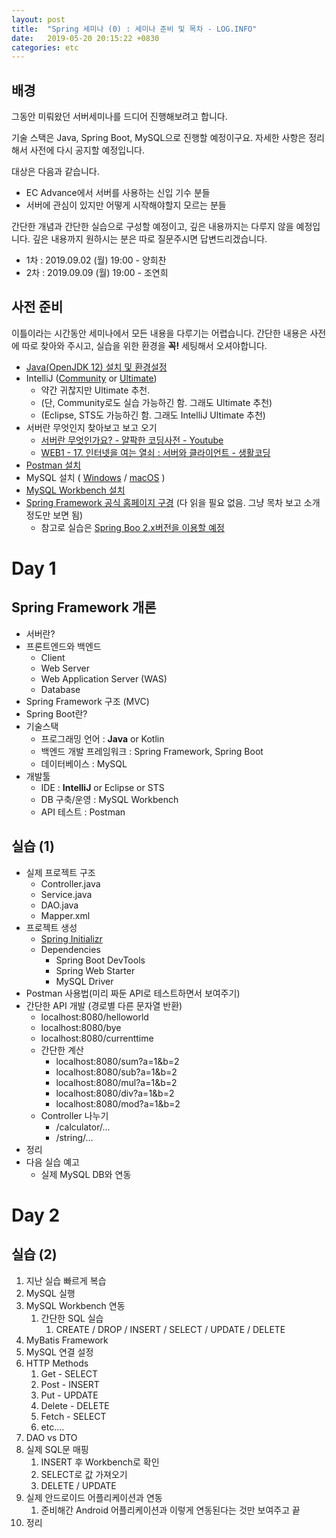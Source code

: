 ```yaml
---
layout: post
title:  "Spring 세미나 (0) : 세미나 준비 및 목차 - LOG.INFO"
date:   2019-05-20 20:15:22 +0830
categories: etc
---
```


## 배경

그동안 미뤄왔던 서버세미나를 드디어 진행해보려고 합니다.

기술 스택은 Java, Spring Boot, MySQL으로 진행할 예정이구요. 자세한 사항은 정리해서 사전에 다시 공지할 예정입니다.

대상은 다음과 같습니다.
- EC Advance에서 서버를 사용하는 신입 기수 분들
- 서버에 관심이 있지만 어떻게 시작해야할지 모르는 분들

간단한 개념과 간단한 실습으로 구성할 예정이고, 깊은 내용까지는 다루지 않을 예정입니다. 깊은 내용까지 원하시는 분은 따로 질문주시면 답변드리겠습니다.

- 1차 : 2019.09.02 (월) 19:00 - 양희찬
- 2차 : 2019.09.09 (월) 19:00 - 조연희

## 사전 준비

이틀이라는 시간동안 세미나에서 모든 내용을 다루기는 어렵습니다. 간단한 내용은 사전에 따로 찾아와 주시고, 실습을 위한 환경을 **꼭!** 세팅해서 오셔야합니다.

- [Java(OpenJDK 12) 설치 및 환경설정](https://www.ihee.com/442)
- IntelliJ ([Community](https://www.jetbrains.com/idea/download/) or [Ultimate](https://whitepaek.tistory.com/6))
  - 약간 귀찮지만 Ultimate 추천.
  - (단, Community로도 실습 가능하긴 함. 그래도 Ultimate 추천)
  - (Eclipse, STS도 가능하긴 함. 그래도 IntelliJ Ultimate 추천)
- 서버란 무엇인지 찾아보고 보고 오기
  - [서버란 무엇인가요? - 얄팍한 코딩사전 - Youtube](https://www.youtube.com/watch?v=R0YJ-r-qLNE)
  - [WEB1 - 17. 인터넷을 여는 열쇠 : 서버와 클라이언트 - 생활코딩](https://opentutorials.org/course/3084/18890)
- [Postman 설치](https://www.getpostman.com/downloads/)
- MySQL 설치 ( [Windows](https://www.popit.kr/mysql-%EC%84%A4%EC%B9%98-%EC%9C%88%EB%8F%84%EC%9A%B0-%ED%99%98%EA%B2%BD/) / [macOS](https://whitepaek.tistory.com/16) )
- [MySQL Workbench 설치](https://dev.mysql.com/downloads/workbench/)
- [Spring Framework 공식 홈페이지 구경](https://spring.io) (다 읽을 필요 없음. 그냥 목차 보고 소개 정도만 보면 됨)
  - 참고로 실습은 [Spring Boo 2.x버전을 이용할 예정](https://docs.spring.io/spring-boot/docs/current/reference/html/)

# Day 1

## Spring Framework 개론

- 서버란?
- 프론트엔드와 백엔드
  - Client
  - Web Server
  - Web Application Server (WAS)
  - Database
- Spring Framework 구조 (MVC)
- Spring Boot란?
- 기술스택
  - 프로그래밍 언어 : **Java** or Kotlin
  - 백엔드 개발 프레임워크 : Spring Framework, Spring Boot
  - 데이터베이스 : MySQL
- 개발툴
  - IDE : **IntelliJ** or Eclipse or STS
  - DB 구축/운영 : MySQL Workbench
  - API 테스트 : Postman

## 실습 (1)

- 실제 프로젝트 구조
  - Controller.java
  - Service.java
  - DAO.java
  - Mapper.xml
- 프로젝트 생성
  - [Spring Initializr](https://start.spring.io/)
  - Dependencies
    - Spring Boot DevTools
    - Spring Web Starter
    - MySQL Driver
- Postman 사용법(미리 짜둔 API로 테스트하면서 보여주기)
- 간단한 API 개발 (경로별 다른 문자열 반환)
  - localhost:8080/helloworld
  - localhost:8080/bye
  - localhost:8080/currenttime
  - 간단한 계산
    - localhost:8080/sum?a=1&b=2
    - localhost:8080/sub?a=1&b=2
    - localhost:8080/mul?a=1&b=2
    - localhost:8080/div?a=1&b=2
    - localhost:8080/mod?a=1&b=2
  - Controller 나누기
    - /calculator/...
    - /string/...
- 정리
- 다음 실습 예고
  - 실제 MySQL DB와 연동

# Day 2

## 실습 (2)

1. 지난 실습 빠르게 복습
2. MySQL 실행
3. MySQL Workbench 연동
   1. 간단한 SQL 실습
      1. CREATE / DROP / INSERT / SELECT / UPDATE / DELETE
4. MyBatis Framework
5. MySQL 연결 설정
6. HTTP Methods
   1. Get - SELECT
   2. Post - INSERT
   3. Put - UPDATE
   4. Delete - DELETE
   5. Fetch - SELECT
   6. etc....
7. DAO vs DTO
8. 실제 SQL문 매핑
   1. INSERT 후 Workbench로 확인
   2. SELECT로 값 가져오기
   3. DELETE / UPDATE
9. 실제 안드로이드 어플리케이션과 연동
   1. 준비해간 Android 어플리케이션과 이렇게 연동된다는 것만 보여주고 끝
10. 정리